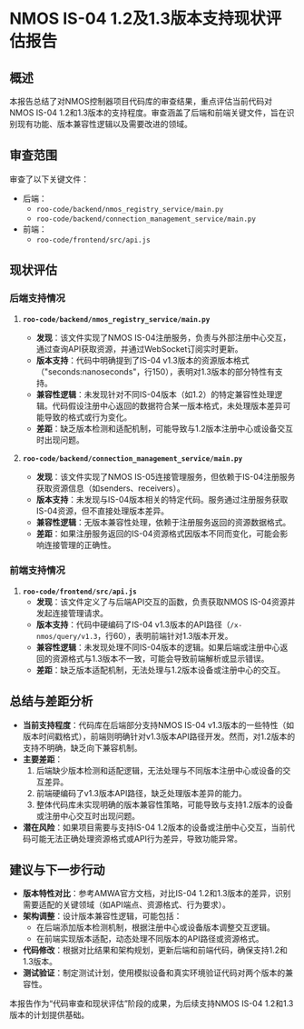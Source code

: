 # NMOS IS-04 1.2及1.3版本支持现状评估报告

## 概述

本报告总结了对NMOS控制器项目代码库的审查结果，重点评估当前代码对NMOS IS-04 1.2和1.3版本的支持程度。审查涵盖了后端和前端关键文件，旨在识别现有功能、版本兼容性逻辑以及需要改进的领域。

## 审查范围

审查了以下关键文件：
- 后端：
  - `roo-code/backend/nmos_registry_service/main.py`
  - `roo-code/backend/connection_management_service/main.py`
- 前端：
  - `roo-code/frontend/src/api.js`

## 现状评估

### 后端支持情况

1. **`roo-code/backend/nmos_registry_service/main.py`**
   - **发现**：该文件实现了NMOS IS-04注册服务，负责与外部注册中心交互，通过查询API获取资源，并通过WebSocket订阅实时更新。
   - **版本支持**：代码中明确提到了IS-04 v1.3版本的资源版本格式（"seconds:nanoseconds"，行150），表明对1.3版本的部分特性有支持。
   - **兼容性逻辑**：未发现针对不同IS-04版本（如1.2）的特定兼容性处理逻辑。代码假设注册中心返回的数据符合某一版本格式，未处理版本差异可能导致的格式或行为变化。
   - **差距**：缺乏版本检测和适配机制，可能导致与1.2版本注册中心或设备交互时出现问题。

2. **`roo-code/backend/connection_management_service/main.py`**
   - **发现**：该文件实现了NMOS IS-05连接管理服务，但依赖于IS-04注册服务获取资源信息（如senders、receivers）。
   - **版本支持**：未发现与IS-04版本相关的特定代码。服务通过注册服务获取IS-04资源，但不直接处理版本差异。
   - **兼容性逻辑**：无版本兼容性处理，依赖于注册服务返回的资源数据格式。
   - **差距**：如果注册服务返回的IS-04资源格式因版本不同而变化，可能会影响连接管理的正确性。

### 前端支持情况

1. **`roo-code/frontend/src/api.js`**
   - **发现**：该文件定义了与后端API交互的函数，负责获取NMOS IS-04资源并发起连接管理请求。
   - **版本支持**：代码中硬编码了IS-04 v1.3版本的API路径（`/x-nmos/query/v1.3`，行60），表明前端针对1.3版本开发。
   - **兼容性逻辑**：未发现处理不同IS-04版本的逻辑。如果后端或注册中心返回的资源格式与1.3版本不一致，可能会导致前端解析或显示错误。
   - **差距**：缺乏版本适配机制，无法处理与1.2版本设备或注册中心的交互。

## 总结与差距分析

- **当前支持程度**：代码库在后端部分支持NMOS IS-04 v1.3版本的一些特性（如版本时间戳格式），前端则明确针对v1.3版本API路径开发。然而，对1.2版本的支持不明确，缺乏向下兼容机制。
- **主要差距**：
  1. 后端缺少版本检测和适配逻辑，无法处理与不同版本注册中心或设备的交互差异。
  2. 前端硬编码了v1.3版本API路径，缺乏处理版本差异的能力。
  3. 整体代码库未实现明确的版本兼容性策略，可能导致与支持1.2版本的设备或注册中心交互时出现问题。
- **潜在风险**：如果项目需要与支持IS-04 1.2版本的设备或注册中心交互，当前代码可能无法正确处理资源格式或API行为差异，导致功能异常。

## 建议与下一步行动

- **版本特性对比**：参考AMWA官方文档，对比IS-04 1.2和1.3版本的差异，识别需要适配的关键领域（如API端点、资源格式、行为要求）。
- **架构调整**：设计版本兼容性逻辑，可能包括：
  - 在后端添加版本检测机制，根据注册中心或设备版本调整交互逻辑。
  - 在前端实现版本适配，动态处理不同版本的API路径或资源格式。
- **代码修改**：根据对比结果和架构规划，更新后端和前端代码，确保支持1.2和1.3版本。
- **测试验证**：制定测试计划，使用模拟设备和真实环境验证代码对两个版本的兼容性。

本报告作为“代码审查和现状评估”阶段的成果，为后续支持NMOS IS-04 1.2和1.3版本的计划提供基础。